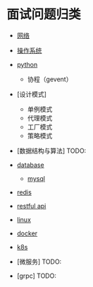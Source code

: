# 面试问题归类

- [网络](./internet.md)

- [操作系统](./os.md)

- [python](./python.md)
  - 协程（gevent）

- [设计模式]
  - 单例模式
  - 代理模式
  - 工厂模式
  - 策略模式

- [数据结构与算法] TODO:

- [database](./database.md)
  - [mysql](./mysql.md)

- [redis](./redis.md)

- [restful api](./restfurl_api.md)

- [linux](./linux.md)

- [docker](./docker.md)

- [k8s](./k8s.md)

- [微服务] TODO:

- [grpc] TODO:
